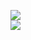 [![](https://img.shields.io/badge/Made%20With-Github%20Spray-lightgrey.svg?style=for-the-badge&logo=github)](https://github.com/Annihil/github-spray#7120)  
[![](https://i.imgur.com/2DrTn0Z.gif)](https://github.com/Annihil/github-spray)